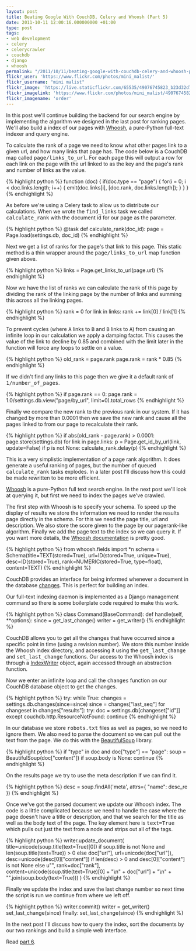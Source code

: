 ```yaml
---
layout: post
title: Beating Google With CouchDB, Celery and Whoosh (Part 5)
date: 2011-10-11 12:00:16.000000000 +01:00
type: post
tags:
- web development
- celery
- celerycrawler
- couchdb
- django
- whoosh
permalink: "/2011/10/11/beating-google-with-couchdb-celery-and-whoosh-part-5/"
flickr_user: 'https://www.flickr.com/photos/mini_malist/'
flickr_username: "mini malist"
flickr_image: 'https://live.staticflickr.com/65535/49076745823_b23d32d76c_w.jpg'
flickr_imagelink: 'https://www.flickr.com/photos/mini_malist/49076745823/'
flickr_imagename: 'order'
---
```

In this post we'll continue building the backend for our search engine by implementing the algorithm we
designed in the last post for ranking pages. We'll also build a index of our pages with
<a href="https://bitbucket.org/mchaput/whoosh/wiki/Home">Whoosh</a>, a pure-Python full-text indexer and
query engine.

To calculate the rank of a page we need to know what other pages link to a given url, and how many links that
page has. The code below is a CouchDB map called <tt>page/links_to_url</tt>. For each page this will output a
row for each link on the page with the url linked to as the key and the page's rank and number of links as the
value.

{% highlight python %}
function (doc) {
    if(doc.type == &quot;page&quot;) {
        for(i = 0; i &lt; doc.links.length; i++) {
            emit(doc.links[i], [doc.rank, doc.links.length]);
        }
    }
}
{% endhighlight %}

As before we're using a Celery task to allow us to distribute our calculations. When we wrote the
<tt>find_links</tt> task we called <tt>calculate_rank</tt> with the document id for our page as the parameter.

{% highlight python %}
@task
def calculate_rank(doc_id):
    page = Page.load(settings.db, doc_id)
{% endhighlight %}

Next we get a list of ranks for the page's that link to this page. This static method is a thin wrapper around
the <tt>page/links_to_url</tt> map function given above.

{% highlight python %}
    links = Page.get_links_to_url(page.url)
{% endhighlight %}

Now we have the list of ranks we can calculate the rank of this page by dividing the rank of the linking page
by the number of links and summing this across all the linking pages.

{% highlight python %}
    rank = 0
    for link in links:
        rank += link[0] / link[1]
{% endhighlight %}

To prevent cycles (where <tt>A</tt> links to <tt>B</tt> and <tt>B</tt> links to <tt>A</tt>) from causing an
infinite loop in our calculation we apply a damping factor. This causes the value of the link to decline by
0.85 and combined with the limit later in the function will force any loops to settle on a value.

{% highlight python %}
    old_rank = page.rank
    page.rank = rank * 0.85
{% endhighlight %}

If we didn't find any links to this page then we give it a default rank of <tt>1/number_of_pages</tt>.

{% highlight python %}
    if page.rank == 0:
        page.rank = 1.0/settings.db.view(&quot;page/by_url&quot;, limit=0).total_rows
{% endhighlight %}

Finally we compare the new rank to the previous rank in our system. If it has changed by more than 0.0001 then
we save the new rank and cause all the pages linked to from our page to recalculate their rank.

{% highlight python %}
    if abs(old_rank - page.rank) &gt; 0.0001:
        page.store(settings.db)
        for link in page.links:
            p = Page.get_id_by_url(link, update=False)
            if p is not None:
                calculate_rank.delay(p)
{% endhighlight %}

This is a very simplistic implementation of a page rank algorithm. It does generate a useful ranking of pages,
but the number of queued <tt>calculate_rank</tt> tasks explodes. In a later post I'll discuss how this could
be made rewritten to be more efficient.

<a href="https://bitbucket.org/mchaput/whoosh/wiki/Home">Whoosh</a> is a pure-Python full text search engine.
In the next post we'll look at querying it, but first we need to index the pages we've crawled.

The first step with Whoosh is to specify your schema. To speed up the display of results we store the
information we need to render the results page directly in the schema. For this we need the page title, url
and description. We also store the score given to the page by our pagerank-like algorithm. Finally we add
the page text to the index so we can query it. If you want more details, the
<a href="http://packages.python.org/Whoosh/">Whoosh documentation</a> is pretty good.

{% highlight python %}
from whoosh.fields import *n
schema = Schema(title=TEXT(stored=True), url=ID(stored=True, unique=True), desc=ID(stored=True), rank=NUMERIC(stored=True, type=float), content=TEXT)
{% endhighlight %}

CouchDB provides an interface for being informed whenever a document in the database
<a href="http://guide.couchdb.org/draft/notifications.html">changes</a>. This is perfect for building an
index.

Our full-text indexing daemon is implemented as a Django management command so there is some boilerplate code
required to make this work.

{% highlight python %}
class Command(BaseCommand):
    def handle(self, **options):
        since = get_last_change()
        writer = get_writer()
{% endhighlight %}

CouchDB allows you to get all the changes that have occurred since a specific point in time (using a revision
number). We store this number inside the Whoosh index directory, and accessing it using the
<tt>get_last_change</tt> and <tt>set_last_change</tt> functions. Our access to the Whoosh index is through a
<a href="http://packages.python.org/Whoosh/quickstart.html#the-indexwriter-object">IndexWriter</a> object,
again accessed through an abstraction function.

Now we enter an infinite loop and call the <tt>changes</tt> function on our CouchDB database object to get
the changes.

{% highlight python %}
        try:
            while True:
                changes = settings.db.changes(since=since)
                since = changes[&quot;last_seq&quot;]
                for changeset in changes[&quot;results&quot;]:
                    try:
                        doc = settings.db[changeset[&quot;id&quot;]]
                    except couchdb.http.ResourceNotFound:
                        continue
{% endhighlight %}

In our database we store <tt>robots.txt</tt> files as well as pages, so we need to ignore them. We also need
to parse the document so we can pull out the text from the page. We do this with the
<a href="http://www.crummy.com/software/BeautifulSoup/">BeautifulSoup</a> library.

{% highlight python %}
                    if &quot;type&quot; in doc and doc[&quot;type&quot;] == &quot;page&quot;:
                        soup = BeautifulSoup(doc[&quot;content&quot;])
                        if soup.body is None:
                            continue
{% endhighlight %}

On the results page we try to use the meta description if we can find it.

{% highlight python %}
                        desc = soup.findAll('meta', attrs={ &quot;name&quot;: desc_re })
{% endhighlight %}

Once we've got the parsed document we update our Whoosh index. The code is a little complicated because we
need to handle the case where the page doesn't have a title or description, and that we search for the title
as well as the body text of the page. The key element here is <tt>text=True</tt> which pulls out just the
text from a node and strips out all of the tags.

{% highlight python %}
                        writer.update_document(
                                title=unicode(soup.title(text=True)[0]) if soup.title is not None and len(soup.title(text=True)) &gt; 0 else doc[&quot;url&quot;],
                                url=unicode(doc[&quot;url&quot;]),
                                desc=unicode(desc[0][&quot;content&quot;]) if len(desc) &gt; 0 and desc[0][&quot;content&quot;] is not None else u&quot;&quot;,
                                rank=doc[&quot;rank&quot;],
                                content=unicode(soup.title(text=True)[0] + &quot;\n&quot; + doc[&quot;url&quot;] + &quot;\n&quot; + &quot;&quot;.join(soup.body(text=True)))
                            )
{% endhighlight %}

Finally we update the index and save the last change number so next time the script is run we continue from
where we left off.

{% highlight python %}
                    writer.commit()
                    writer = get_writer()
                set_last_change(since)
        finally:
            set_last_change(since)
{% endhighlight %}

In the next post I'll discuss how to query the index, sort the documents by our two rankings and build a
simple web interface.

Read <a href="/2011/10/13/beating-google-with-couchdb-celery-and-whoosh-part-6/">part 6</a>.
